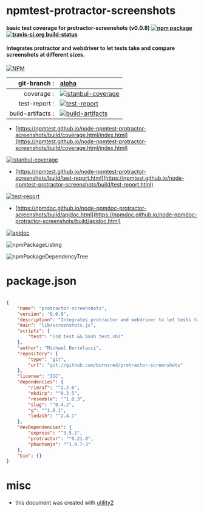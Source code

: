 # npmtest-protractor-screenshots

#### basic test coverage for  protractor-screenshots (v0.0.8)  [![npm package](https://img.shields.io/npm/v/npmtest-protractor-screenshots.svg?style=flat-square)](https://www.npmjs.org/package/npmtest-protractor-screenshots) [![travis-ci.org build-status](https://api.travis-ci.org/npmtest/node-npmtest-protractor-screenshots.svg)](https://travis-ci.org/npmtest/node-npmtest-protractor-screenshots)

#### Integrates protractor and webdriver to let tests take and compare screenshots at different sizes.

[![NPM](https://nodei.co/npm/protractor-screenshots.png?downloads=true&downloadRank=true&stars=true)](https://www.npmjs.com/package/protractor-screenshots)

| git-branch : | [alpha](https://github.com/npmtest/node-npmtest-protractor-screenshots/tree/alpha)|
|--:|:--|
| coverage : | [![istanbul-coverage](https://npmtest.github.io/node-npmtest-protractor-screenshots/build/coverage.badge.svg)](https://npmtest.github.io/node-npmtest-protractor-screenshots/build/coverage.html/index.html)|
| test-report : | [![test-report](https://npmtest.github.io/node-npmtest-protractor-screenshots/build/test-report.badge.svg)](https://npmtest.github.io/node-npmtest-protractor-screenshots/build/test-report.html)|
| build-artifacts : | [![build-artifacts](https://npmtest.github.io/node-npmtest-protractor-screenshots/glyphicons_144_folder_open.png)](https://github.com/npmtest/node-npmtest-protractor-screenshots/tree/gh-pages/build)|

- [https://npmtest.github.io/node-npmtest-protractor-screenshots/build/coverage.html/index.html](https://npmtest.github.io/node-npmtest-protractor-screenshots/build/coverage.html/index.html)

[![istanbul-coverage](https://npmtest.github.io/node-npmtest-protractor-screenshots/build/screenCapture.buildCi.browser.%252Ftmp%252Fbuild%252Fcoverage.lib.html.png)](https://npmtest.github.io/node-npmtest-protractor-screenshots/build/coverage.html/index.html)

- [https://npmtest.github.io/node-npmtest-protractor-screenshots/build/test-report.html](https://npmtest.github.io/node-npmtest-protractor-screenshots/build/test-report.html)

[![test-report](https://npmtest.github.io/node-npmtest-protractor-screenshots/build/screenCapture.buildCi.browser.%252Ftmp%252Fbuild%252Ftest-report.html.png)](https://npmtest.github.io/node-npmtest-protractor-screenshots/build/test-report.html)

- [https://npmdoc.github.io/node-npmdoc-protractor-screenshots/build/apidoc.html](https://npmdoc.github.io/node-npmdoc-protractor-screenshots/build/apidoc.html)

[![apidoc](https://npmdoc.github.io/node-npmdoc-protractor-screenshots/build/screenCapture.buildCi.browser.%252Ftmp%252Fbuild%252Fapidoc.html.png)](https://npmdoc.github.io/node-npmdoc-protractor-screenshots/build/apidoc.html)

![npmPackageListing](https://npmtest.github.io/node-npmtest-protractor-screenshots/build/screenCapture.npmPackageListing.svg)

![npmPackageDependencyTree](https://npmtest.github.io/node-npmtest-protractor-screenshots/build/screenCapture.npmPackageDependencyTree.svg)



# package.json

```json

{
    "name": "protractor-screenshots",
    "version": "0.0.8",
    "description": "Integrates protractor and webdriver to let tests take and compare screenshots at different sizes.",
    "main": "lib/screenshots.js",
    "scripts": {
        "test": "(cd test && bash test.sh)"
    },
    "author": "Michael Bertolacci",
    "repository": {
        "type": "git",
        "url": "git://github.com/burnsred/protractor-screenshots"
    },
    "license": "ISC",
    "dependencies": {
        "rimraf": "^2.2.6",
        "mkdirp": "^0.3.5",
        "resemble": "^1.0.3",
        "slug": "^0.4.2",
        "q": "^1.0.1",
        "lodash": "^2.4.1"
    },
    "devDependencies": {
        "express": "^3.5.1",
        "protractor": "^0.21.0",
        "phantomjs": "^1.9.7-3"
    },
    "bin": {}
}
```



# misc
- this document was created with [utility2](https://github.com/kaizhu256/node-utility2)
